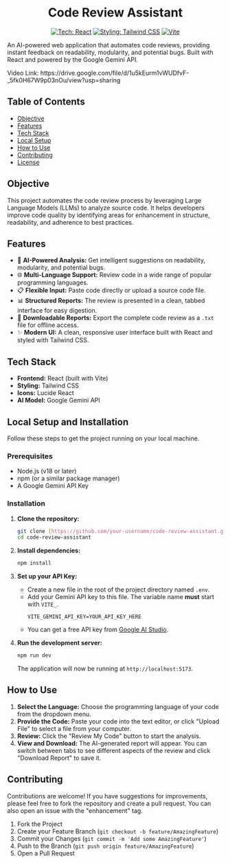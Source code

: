 <div align="center">

# Code Review Assistant
[![Tech: React](https://img.shields.io/badge/React-61DAFB?logo=react&logoColor=black)](https://reactjs.org/)
[![Styling: Tailwind CSS](https://img.shields.io/badge/Tailwind_CSS-38B2AC?logo=tailwind-css&logoColor=white)](https://tailwindcss.com/)
[![Vite](https://img.shields.io/badge/Vite-B73BFE?logo=vite&logoColor=white)](https://vitejs.dev/)

</div>

An AI-powered web application that automates code reviews, providing instant feedback on readability, modularity, and potential bugs. Built with React and powered by the Google Gemini API.
<div>
    Video Link: https://drive.google.com/file/d/1u5kEurm1vWUDfvF-_5fk0H67W9p03nOu/view?usp=sharing
</div>


## Table of Contents

- [Objective](#objective)
- [Features](#features)
- [Tech Stack](#tech-stack)
- [Local Setup](#local-setup-and-installation)
- [How to Use](#how-to-use)
- [Contributing](#contributing)
- [License](#license)

## Objective

This project automates the code review process by leveraging Large Language Models (LLMs) to analyze source code. It helps developers improve code quality by identifying areas for enhancement in structure, readability, and adherence to best practices.

## Features

-   🤖 **AI-Powered Analysis:** Get intelligent suggestions on readability, modularity, and potential bugs.
-   🌐 **Multi-Language Support:** Review code in a wide range of popular programming languages.
-   📋 **Flexible Input:** Paste code directly or upload a source code file.
-   📊 **Structured Reports:** The review is presented in a clean, tabbed interface for easy digestion.
-   💾 **Downloadable Reports:** Export the complete code review as a `.txt` file for offline access.
-   ✨ **Modern UI:** A clean, responsive user interface built with React and styled with Tailwind CSS.

## Tech Stack

-   **Frontend:** React (built with Vite)
-   **Styling:** Tailwind CSS
-   **Icons:** Lucide React
-   **AI Model:** Google Gemini API

## Local Setup and Installation

Follow these steps to get the project running on your local machine.

### Prerequisites

-   Node.js (v18 or later)
-   npm (or a similar package manager)
-   A Google Gemini API Key

### Installation

1.  **Clone the repository:**
    ```bash
    git clone [https://github.com/your-username/code-review-assistant.git](https://github.com/your-username/code-review-assistant.git)
    cd code-review-assistant
    ```

2.  **Install dependencies:**
    ```bash
    npm install
    ```

3.  **Set up your API Key:**
    -   Create a new file in the root of the project directory named `.env`.
    -   Add your Gemini API key to this file. The variable name **must** start with `VITE_`.
        ```
        VITE_GEMINI_API_KEY=YOUR_API_KEY_HERE
        ```
    -   You can get a free API key from [Google AI Studio](https://aistudio.google.com/app/apikey).

4.  **Run the development server:**
    ```bash
    npm run dev
    ```
    The application will now be running at `http://localhost:5173`.

## How to Use

1.  **Select the Language:** Choose the programming language of your code from the dropdown menu.
2.  **Provide the Code:** Paste your code into the text editor, or click "Upload File" to select a file from your computer.
3.  **Review:** Click the "Review My Code" button to start the analysis.
4.  **View and Download:** The AI-generated report will appear. You can switch between tabs to see different aspects of the review and click "Download Report" to save it.

## Contributing

Contributions are welcome! If you have suggestions for improvements, please feel free to fork the repository and create a pull request. You can also open an issue with the "enhancement" tag.

1.  Fork the Project
2.  Create your Feature Branch (`git checkout -b feature/AmazingFeature`)
3.  Commit your Changes (`git commit -m 'Add some AmazingFeature'`)
4.  Push to the Branch (`git push origin feature/AmazingFeature`)
5.  Open a Pull Request
